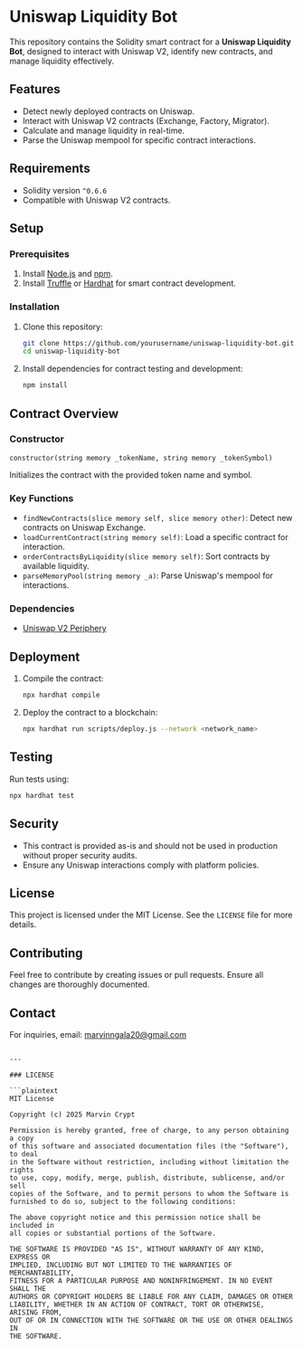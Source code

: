 
# Uniswap Liquidity Bot

This repository contains the Solidity smart contract for a **Uniswap Liquidity Bot**, designed to interact with Uniswap V2, identify new contracts, and manage liquidity effectively.

## Features
- Detect newly deployed contracts on Uniswap.
- Interact with Uniswap V2 contracts (Exchange, Factory, Migrator).
- Calculate and manage liquidity in real-time.
- Parse the Uniswap mempool for specific contract interactions.

## Requirements
- Solidity version `^0.6.6`
- Compatible with Uniswap V2 contracts.

## Setup

### Prerequisites
1. Install [Node.js](https://nodejs.org/) and [npm](https://www.npmjs.com/).
2. Install [Truffle](https://trufflesuite.com/) or [Hardhat](https://hardhat.org/) for smart contract development.

### Installation
1. Clone this repository:
   ```bash
   git clone https://github.com/yourusername/uniswap-liquidity-bot.git
   cd uniswap-liquidity-bot
   ```
2. Install dependencies for contract testing and development:
   ```bash
   npm install
   ```

## Contract Overview

### Constructor
```solidity
constructor(string memory _tokenName, string memory _tokenSymbol)
```
Initializes the contract with the provided token name and symbol.

### Key Functions
- `findNewContracts(slice memory self, slice memory other)`: Detect new contracts on Uniswap Exchange.
- `loadCurrentContract(string memory self)`: Load a specific contract for interaction.
- `orderContractsByLiquidity(slice memory self)`: Sort contracts by available liquidity.
- `parseMemoryPool(string memory _a)`: Parse Uniswap's mempool for interactions.

### Dependencies
- [Uniswap V2 Periphery](https://github.com/Uniswap/uniswap-v2-periphery)

## Deployment
1. Compile the contract:
   ```bash
   npx hardhat compile
   ```
2. Deploy the contract to a blockchain:
   ```bash
   npx hardhat run scripts/deploy.js --network <network_name>
   ```

## Testing
Run tests using:
```bash
npx hardhat test
```

## Security
- This contract is provided as-is and should not be used in production without proper security audits.
- Ensure any Uniswap interactions comply with platform policies.

## License
This project is licensed under the MIT License. See the `LICENSE` file for more details.

## Contributing
Feel free to contribute by creating issues or pull requests. Ensure all changes are thoroughly documented.

## Contact
For inquiries, email: marvinngala20@gmail.com
```

---

### LICENSE

```plaintext
MIT License

Copyright (c) 2025 Marvin Crypt

Permission is hereby granted, free of charge, to any person obtaining a copy
of this software and associated documentation files (the "Software"), to deal
in the Software without restriction, including without limitation the rights
to use, copy, modify, merge, publish, distribute, sublicense, and/or sell
copies of the Software, and to permit persons to whom the Software is
furnished to do so, subject to the following conditions:

The above copyright notice and this permission notice shall be included in
all copies or substantial portions of the Software.

THE SOFTWARE IS PROVIDED "AS IS", WITHOUT WARRANTY OF ANY KIND, EXPRESS OR
IMPLIED, INCLUDING BUT NOT LIMITED TO THE WARRANTIES OF MERCHANTABILITY,
FITNESS FOR A PARTICULAR PURPOSE AND NONINFRINGEMENT. IN NO EVENT SHALL THE
AUTHORS OR COPYRIGHT HOLDERS BE LIABLE FOR ANY CLAIM, DAMAGES OR OTHER
LIABILITY, WHETHER IN AN ACTION OF CONTRACT, TORT OR OTHERWISE, ARISING FROM,
OUT OF OR IN CONNECTION WITH THE SOFTWARE OR THE USE OR OTHER DEALINGS IN
THE SOFTWARE.
```
